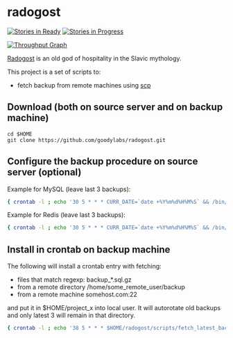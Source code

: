 # radogost
[![Stories in Ready](https://badge.waffle.io/goodylabs/radogost.svg?label=ready&title=Ready)](http://waffle.io/goodylabs/radogost)
[![Stories in Progress](https://badge.waffle.io/goodylabs/radogost.svg?label=in%20progress&title=In%20Progress)](http://waffle.io/goodylabs/radogost)

[![Throughput Graph](http://graphs.waffle.io/goodylabs/radogost/throughput.svg)](https://waffle.io/goodylabs/radogost/metrics)

[Radogost](http://en.wikipedia.org/wiki/Radegast_%28god%29) 
is an old god of hospitality in the Slavic mythology.

This project is a set of scripts to:
* fetch backup from remote machines using [scp](http://en.wikipedia.org/wiki/Secure_copy) 

## Download (both on source server and on backup machine)

``` 
cd $HOME
git clone https://github.com/goodylabs/radogost.git
```

## Configure the backup procedure on source server (optional)

Example for MySQL (leave last 3 backups):

```bash
{ crontab -l ; echo '30 5 * * * CURR_DATE=`date +%Y%m%d%H%M%S` && /bin/mkdir -p /root/backup && /usr/bin/mysqldump -u root project_x > /root/backup/backup_${CURR_DATE}_project_x.sql && /bin/gzip -9r /root/backup/backup_${CURR_DATE}_project_x.sql && /root/radogost/scripts/rotate_latest_backups.sh /root/backup *.sql.gz 3'; } | crontab -
```
Example for Redis (leave last 3 backups):

```bash
{ crontab -l ; echo '30 5 * * * CURR_DATE=`date +%Y%m%d%H%M%S` && /bin/mkdir -p /root/backup && /bin/cp /var/lib/redis/dump.rdb /root/backup/backup_${CURR_DATE}_dump.rdb && /bin/gzip -9r /root/backup/backup_${CURR_DATE}_dump.rdb && /root/radogost/scripts/rotate_latest_backups.sh /root/backup *.rdb.gz 3'; } | crontab -
```

## Install in crontab on backup machine

The following will install a crontab entry with fetching:
* files that match regexp: backup_*.sql.gz
* from a remote directory /home/some_remote_user/backup
* from a remote machine somehost.com:22 

and put it in $HOME/project_x into local user.
It will autorotate old backups and only latest 3 will remain in that directory.

```bash
{ crontab -l ; echo '38 5 * * * $HOME/radogost/scripts/fetch_latest_backups.sh root somehost.com 22 /root/backup "backup_*.sql.gz" $HOME/project_x 3'; } | crontab -
```
